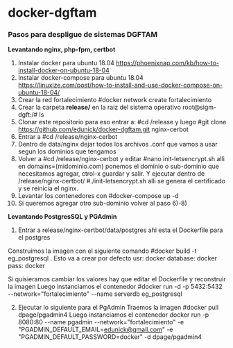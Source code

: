# docker-dgftam
<h3>Pasos para despligue de sistemas DGFTAM</h3>

<strong>Levantando nginx, php-fpm, certbot</strong>
1) Instalar docker para ubuntu 18.04 https://phoenixnap.com/kb/how-to-install-docker-on-ubuntu-18-04
2) Instalar docker-compose para ubuntu 18.04 https://linuxize.com/post/how-to-install-and-use-docker-compose-on-ubuntu-18-04/
3) Crear la red fortalecimiento #docker network create fortalecimiento
4) Crear la carpeta <strong>release/</strong> en la raiz del sistema operativo root@sigm-dgft:/# ls
5) Clonar este repositorio para eso entrar a: #cd /release y luego #git clone https://github.com/edunick/docker-dgftam.git nginx-cerbot
6) Entrar a #cd /release/nginx-cerbot
7) Dentro de data/nginx dejar todos los archivos .conf que vamos a usar segun los dominios que tengamos
8) Volver a #cd /release/nginx-cerbot y editar #nano init-letsencrypt.sh alli en domains=(midominio.com) ponemos el dominio o sub-dominio que necesitamos agregar, ctrol-x guardar y salir. Y ejecutar dentro de /release/nginx-certbot/ #./init-letsencrypt.sh alli se genera el certificado y se reinicia el nginx.
9) Levantar los contenedores con #docker-compose up -d
10) Si queremos agregar otro sub-dominio volver al paso 6)-8)

<strong>Levantando PostgresSQL y PGAdmin</strong>

1) Entrar a release/nginx-certbot/data/postgres ahi esta el Dockerfile para el postgres

  Construimos la imagen con el siguiente comando #docker build -t eg_postgresql .
  Esto va a crear por defecto
  usr: docker
  database: docker
  pass: docker

  Si quisieramos cambiar los valores hay que editar el Dockerfile y reconstruir la imagen
  Luego instanciamos el contenedor
  #docker run -d -p 5432:5432 --network="fortalecimiento" --name serverdb eg_postgresql
  
2) Ejecutar lo siguiente para el PgAdmin
  Traemos la imagen #docker pull dpage/pgadmin4
  Luego instanciamos el contenedor
  docker run -p 8080:80 --name pgadmin --network="fortalecimiento" -e "PGADMIN_DEFAULT_EMAIL=edunick@gmail.com" -e "PGADMIN_DEFAULT_PASSWORD=docker" -d dpage/pgadmin4
